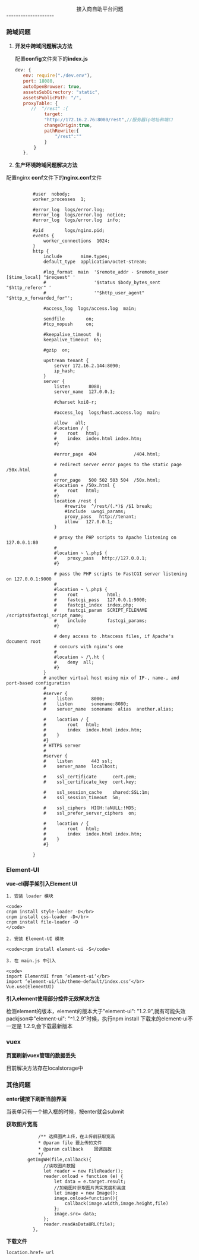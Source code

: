 <center>接入商自助平台问题</center>
--------------------

### 跨域问题
1. __开发中跨域问题解决方法__

    配置**config**文件夹下的**index.js**
    ```js
    dev: {
       env: require("./dev.env"),
       port: 18080,
       autoOpenBrowser: true,
       assetsSubDirectory: "static",
       assetsPublicPath: "/",
       proxyTable: {
          //  "/rest" :{
               target:
               "http://172.16.2.76:8080/rest",//服务器ip地址和端口
               changeOrigin:true,
               pathRewrite:{
                   "/rest":""
               }
           }
       },
    ```    
2. __生产环境跨域问题解决方法__

  配置nginx **conf**文件下的**nginx.conf**文件

  ```Josn

            #user  nobody;
            worker_processes  1;

            #error_log  logs/error.log;
            #error_log  logs/error.log  notice;
            #error_log  logs/error.log  info;

            #pid        logs/nginx.pid;
            events {
                worker_connections  1024;
            }
            http {
                include       mime.types;
                default_type  application/octet-stream;

                #log_format  main  '$remote_addr - $remote_user [$time_local] "$request" '
                #                  '$status $body_bytes_sent "$http_referer" '
                #                  '"$http_user_agent" "$http_x_forwarded_for"';

                #access_log  logs/access.log  main;

                sendfile        on;
                #tcp_nopush     on;

                #keepalive_timeout  0;
                keepalive_timeout  65;

                #gzip  on;

                upstream tenant {
                    server 172.16.2.144:8090;
                    ip_hash;
                }
                server {
                    listen       8080;
                    server_name  127.0.0.1;

                    #charset koi8-r;

                    #access_log  logs/host.access.log  main;

                    allow   all;
                    #location / {
                    #    root   html;
                    #    index  index.html index.htm;
                    #}

                    #error_page  404              /404.html;

                    # redirect server error pages to the static page /50x.html
                    #
                    error_page   500 502 503 504  /50x.html;
                    #location = /50x.html {
                    #    root   html;
                    #}
                    location /rest {
                        #rewrite  ^/rest/(.*)$ /$1 break;
                        #include  uwsgi_params;
                        proxy_pass   http://tenant;
                        allow   127.0.0.1;
                    }

                    # proxy the PHP scripts to Apache listening on 127.0.0.1:80
                    #
                    #location ~ \.php$ {
                    #    proxy_pass   http://127.0.0.1;
                    #}

                    # pass the PHP scripts to FastCGI server listening on 127.0.0.1:9000
                    #
                    #location ~ \.php$ {
                    #    root           html;
                    #    fastcgi_pass   127.0.0.1:9000;
                    #    fastcgi_index  index.php;
                    #    fastcgi_param  SCRIPT_FILENAME  /scripts$fastcgi_script_name;
                    #    include        fastcgi_params;
                    #}

                    # deny access to .htaccess files, if Apache's document root
                    # concurs with nginx's one
                    #
                    #location ~ /\.ht {
                    #    deny  all;
                    #}
                }
                # another virtual host using mix of IP-, name-, and port-based configuration
                #
                #server {
                #    listen       8000;
                #    listen       somename:8080;
                #    server_name  somename  alias  another.alias;

                #    location / {
                #        root   html;
                #        index  index.html index.htm;
                #    }
                #}
                # HTTPS server
                #
                #server {
                #    listen       443 ssl;
                #    server_name  localhost;

                #    ssl_certificate      cert.pem;
                #    ssl_certificate_key  cert.key;

                #    ssl_session_cache    shared:SSL:1m;
                #    ssl_session_timeout  5m;

                #    ssl_ciphers  HIGH:!aNULL:!MD5;
                #    ssl_prefer_server_ciphers  on;

                #    location / {
                #        root   html;
                #        index  index.html index.htm;
                #    }
                #}

            }

  ```
### Element-UI
  __vue-cli脚手架引入Element UI__

    1. 安装 loader 模块

    <code>
    cnpm install style-loader -D</br>
    cnpm install css-loader -D</br>
    cnpm install file-loader -D
    </code>

    2. 安装 Element-UI 模块

    <code>cnpm install element-ui -S</code>

    3. 在 main.js 中引入

    <code>
    import ElementUI from ‘element-ui‘</br>
    import ‘element-ui/lib/theme-default/index.css‘</br>
    Vue.use(ElementUI)
   </code>

  __引入element使用部分控件无效解决方法__

  检测element的版本，element的版本大于"element-ui": "1.2.9",就有可能失效
  packjson中"element-ui": "^1.2.9"时候，执行npm install 下载来的element-ui不一定是
  1.2.9,会下载最新版本


### vuex

__页面刷新vuex管理的数据丢失__

目前解决方法存在localstorage中

### 其他问题
__enter键按下刷新当前界面__

当表单只有一个输入框的时候，按enter就会submit

__获取图片宽高__

```JS
            /** 选择图片上传，在上传前获取宽高
            * @param file 要上传的文件
            * @param callback    回调函数
            */
        getImgWH(file,callback){
              //读取图片数据
              let reader = new FileReader();
              reader.onload = function (e) {
                  let data = e.target.result;
                  //加载图片获取图片真实宽度和高度
                  let image = new Image();
                  image.onload=function(){
                      callback(image.width,image.height,file)
                  };
                  image.src= data;
              };
              reader.readAsDataURL(file);
          },
```
__下载文件__

  `location.href= url`
